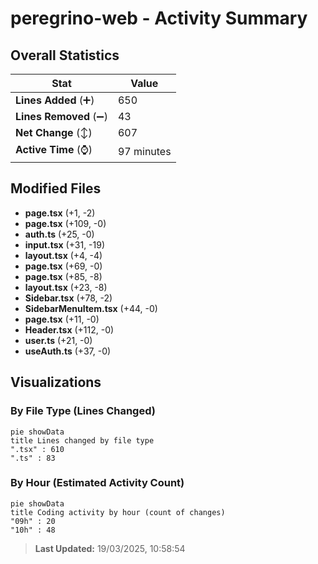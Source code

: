 # peregrino-web - Activity Summary 

## Overall Statistics

| Stat                   | Value                                                             |
| ---------------------- | ----------------------------------------------------------------- |
| **Lines Added** (➕)   | 650                                          |
| **Lines Removed** (➖) | 43                                        |
| **Net Change** (↕)    | 607                |
| **Active Time** (⌚)   | 97 minutes |


## Modified Files
- **page.tsx** (+1, -2)
- **page.tsx** (+109, -0)
- **auth.ts** (+25, -0)
- **input.tsx** (+31, -19)
- **layout.tsx** (+4, -4)
- **page.tsx** (+69, -0)
- **page.tsx** (+85, -8)
- **layout.tsx** (+23, -8)
- **Sidebar.tsx** (+78, -2)
- **SidebarMenuItem.tsx** (+44, -0)
- **page.tsx** (+11, -0)
- **Header.tsx** (+112, -0)
- **user.ts** (+21, -0)
- **useAuth.ts** (+37, -0)

## Visualizations

### By File Type (Lines Changed)

```mermaid
pie showData
title Lines changed by file type
".tsx" : 610
".ts" : 83
```

### By Hour (Estimated Activity Count)

```mermaid
pie showData
title Coding activity by hour (count of changes)
"09h" : 20
"10h" : 48
```


> **Last Updated:** 19/03/2025, 10:58:54